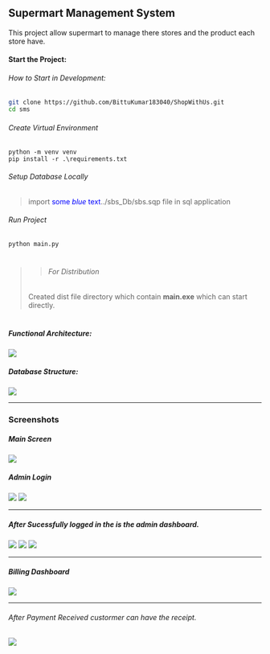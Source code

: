 ## Supermart Management System
This project allow supermart to manage there stores and the product each store have.

#### Start the Project:
###### How to Start in Development:

```sh
git clone https://github.com/BittuKumar183040/ShopWithUs.git
cd sms
```

###### Create Virtual Environment
```
python -m venv venv
pip install -r .\requirements.txt
```
###### Setup Database Locally
> import <span style="color:blue">some *blue* text</span>../sbs_Db/sbs.sqp </span>file in sql application

###### Run Project
```
python main.py
```

> #
>> ###### For Distribution
> Created dist file directory which contain <strong>main.exe</strong> which can start directly.
> #

##### Functional Architecture:
<img src="./screenshots/SuperMart Management System.jpg">

##### Database Structure:

<img src="./screenshots/database Diagram.svg">


---
### Screenshots

##### Main Screen
<img src="./screenshots/main_page.png">

##### Admin Login 
<div class="text-center">
    <img src="./screenshots/admin_login.png">
    <img src="./screenshots/admin_login1.png">
</div>

----
##### After Sucessfully logged in the is the admin dashboard.

<img src="./screenshots/customer_manage.png">

<img src="./screenshots/store_manage.png">

<img src="./screenshots/store_manage_createNew.png">

---

##### Billing Dashboard

<img src="./screenshots/billingSystem.png">

---

###### After Payment Received custormer can have the receipt. 

<img src="./screenshots/Receipt.png">

